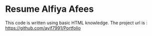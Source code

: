 # Resume Alfiya Afees 
This code is written using basic HTML knowledge.
The project url is : https://github.com/ayif7991/Portfolio
